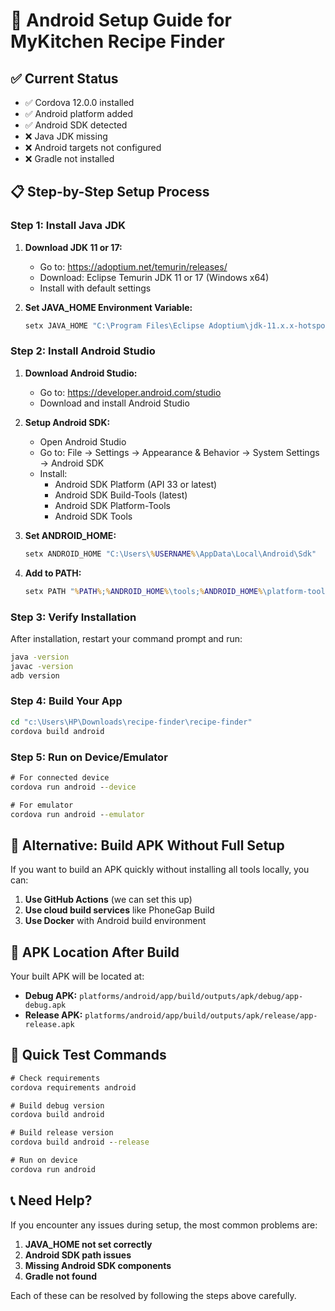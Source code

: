 # 🚀 Android Setup Guide for MyKitchen Recipe Finder

## ✅ Current Status
- ✅ Cordova 12.0.0 installed
- ✅ Android platform added
- ✅ Android SDK detected
- ❌ Java JDK missing
- ❌ Android targets not configured
- ❌ Gradle not installed

## 📋 Step-by-Step Setup Process

### Step 1: Install Java JDK
1. **Download JDK 11 or 17:**
   - Go to: https://adoptium.net/temurin/releases/
   - Download: Eclipse Temurin JDK 11 or 17 (Windows x64)
   - Install with default settings

2. **Set JAVA_HOME Environment Variable:**
   ```cmd
   setx JAVA_HOME "C:\Program Files\Eclipse Adoptium\jdk-11.x.x-hotspot"
   ```

### Step 2: Install Android Studio
1. **Download Android Studio:**
   - Go to: https://developer.android.com/studio
   - Download and install Android Studio

2. **Setup Android SDK:**
   - Open Android Studio
   - Go to: File → Settings → Appearance & Behavior → System Settings → Android SDK
   - Install:
     - Android SDK Platform (API 33 or latest)
     - Android SDK Build-Tools (latest)
     - Android SDK Platform-Tools
     - Android SDK Tools

3. **Set ANDROID_HOME:**
   ```cmd
   setx ANDROID_HOME "C:\Users\%USERNAME%\AppData\Local\Android\Sdk"
   ```

4. **Add to PATH:**
   ```cmd
   setx PATH "%PATH%;%ANDROID_HOME%\tools;%ANDROID_HOME%\platform-tools;%ANDROID_HOME%\cmdline-tools\latest\bin"
   ```

### Step 3: Verify Installation
After installation, restart your command prompt and run:
```cmd
java -version
javac -version
adb version
```

### Step 4: Build Your App
```cmd
cd "c:\Users\HP\Downloads\recipe-finder\recipe-finder"
cordova build android
```

### Step 5: Run on Device/Emulator
```cmd
# For connected device
cordova run android --device

# For emulator
cordova run android --emulator
```

## 🔧 Alternative: Build APK Without Full Setup

If you want to build an APK quickly without installing all tools locally, you can:

1. **Use GitHub Actions** (we can set this up)
2. **Use cloud build services** like PhoneGap Build
3. **Use Docker** with Android build environment

## 📱 APK Location After Build
Your built APK will be located at:
- **Debug APK:** `platforms/android/app/build/outputs/apk/debug/app-debug.apk`
- **Release APK:** `platforms/android/app/build/outputs/apk/release/app-release.apk`

## 🎯 Quick Test Commands
```cmd
# Check requirements
cordova requirements android

# Build debug version
cordova build android

# Build release version
cordova build android --release

# Run on device
cordova run android
```

## 📞 Need Help?
If you encounter any issues during setup, the most common problems are:
1. **JAVA_HOME not set correctly**
2. **Android SDK path issues** 
3. **Missing Android SDK components**
4. **Gradle not found**

Each of these can be resolved by following the steps above carefully.